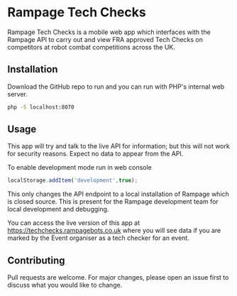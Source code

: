 # Rampage Tech Checks

Rampage Tech Checks is a mobile web app which interfaces with the Rampage API to carry out and view FRA approved Tech Checks on competitors at robot combat competitions across the UK.

## Installation

Download the GitHub repo to run and you can run with PHP's internal web server.

```bash
php -S localhost:8070
```

## Usage

This app will try and talk to the live API for information; but this will not work for security reasons. Expect no data to appear from the API.

To enable development mode run in web console
```javascript
localStorage.addItem('development',true);
```

This only changes the API endpoint to a local installation of Rampage which is closed source. This is present for the Rampage development team for local development and debugging.

You can access the live version of this app at https://techchecks.rampagebots.co.uk where you will see data if you are marked by the Event organiser as a tech checker for an event.


## Contributing
Pull requests are welcome. For major changes, please open an issue first to discuss what you would like to change.